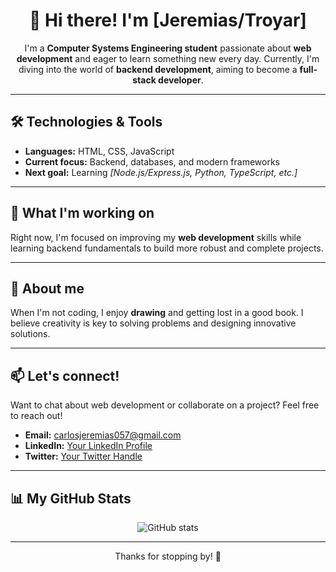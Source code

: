 <h1 align="center">👋 Hi there! I'm [Jeremias/Troyar]</h1>

<p align="center">
  I'm a <strong>Computer Systems Engineering student</strong> passionate about <strong>web development</strong> and eager to learn something new every day. Currently, I'm diving into the world of <strong>backend development</strong>, aiming to become a <strong>full-stack developer</strong>.
</p>

<hr />

<h2>🛠️ Technologies & Tools</h2>
<ul>
  <li><strong>Languages:</strong> HTML, CSS, JavaScript</li>
  <li><strong>Current focus:</strong> Backend, databases, and modern frameworks</li>
  <li><strong>Next goal:</strong> Learning <em>[Node.js/Express.js, Python, TypeScript, etc.]</em></li>
</ul>

<hr />

<h2>🌱 What I'm working on</h2>
<p>
  Right now, I'm focused on improving my <strong>web development</strong> skills while learning backend fundamentals to build more robust and complete projects.
</p>

<hr />

<h2>🎨 About me</h2>
<p>
  When I'm not coding, I enjoy <strong>drawing</strong> and getting lost in a good book. I believe creativity is key to solving problems and designing innovative solutions.
</p>

<hr />

<h2>📫 Let's connect!</h2>
<p>
  Want to chat about web development or collaborate on a project? Feel free to reach out!  
</p>
<ul>
  <li><strong>Email:</strong> <a href="carlosjeremias057@gmail.com">carlosjeremias057@gmail.com</a></li>
  <li><strong>LinkedIn:</strong> <a href="#">Your LinkedIn Profile</a> </li>
  <li><strong>Twitter:</strong> <a href="#">Your Twitter Handle</a> </li>
</ul>

<hr />

<h2>📊 My GitHub Stats</h2>
<p align="center">
  <img src="https://github-readme-stats.vercel.app/api?username=JEREMIASMM&show_icons=true&theme=radical" alt="GitHub stats" />
</p>

<hr />

<p align="center">Thanks for stopping by! 🚀</p>
